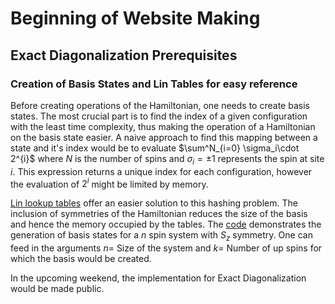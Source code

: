 # Beginning of Website Making
## Exact Diagonalization Prerequisites
### Creation of Basis States and Lin Tables for easy reference
Before creating operations of the Hamiltonian, one needs to create basis states. The most crucial part is to find the index of a given configuration with the least time complexity, thus making the operation of a Hamiltonian on the basis state easier. A naive approach to find this mapping between a state and it's index would be to evaluate $\sum^N_{i=0} \sigma_i\cdot 2^{i}$ where $N$ is the number of spins and $\sigma_i= \pm 1$ represents the spin at site $i$. This expression returns a unique index for each configuration, however the evaluation of  $2^i$ might be limited by memory. 

[Lin lookup tables](https://aip.scitation.org/doi/pdf/10.1063/1.4823192) offer an easier solution to this hashing problem. The inclusion of symmetries of the Hamiltonian reduces the size of the basis and hence the memory occupied by the tables. The [code](/Basis_Generation_Print_Commented.cpp) demonstrates the generation of basis states for a $n$ spin system with $S_z$ symmetry. One can feed in the arguments $n=$ Size of the system and $k=$ Number of up spins for which the basis would be created.


In the upcoming weekend, the implementation for Exact Diagonalization would be made public.
